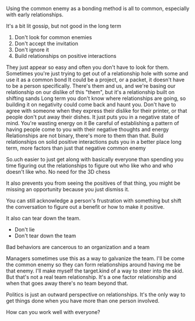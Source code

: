 Using the common enemy as a bonding method is all to common, especially with early relationships.

It's a bit lit gossip, but not good in the long term

1. Don't look for common enemies
1. Don't accept the invitation
1. Don't ignore it
1. Build relationships on positive interactions

They just appear so easy and often you don't have to look for them.
Sometimes you're just trying to get out of a relationship hole with some and use it as a common bond
It could be a project, or a packet, it doesn't have to be a person specifically.
There's them and us, and we're basing our relationship on our dislike of this "them", but it's a relationship built on shifting sands
Long term you don't know where relationships are going, so building it on negativity could come back and haunt you.
Don't have to agree with someone when they express their dislike for their printer, or that people don't put away their dishes.
It just puts you in a negative state of mind.
You're wasting energy on it
Be careful of establishing a pattern of having people come to you with their negative thoughts and energy
Relationships are not binary, there's more to them than that.
Build relationships on solid positive interactions puts you in a better place long term, more factors than just that negative common enemy 

So.uch easier to just get along with basically everyone than spending you time figuring out the relationships to figure out who like who and who doesn't like who. No need for the 3D chess

It also prevents you from seeing the positives of that thing, you might be missing an opportunity because you just dismiss it.

You can still acknowledge a person's frustration with something but shift the conversation to figure out a benefit or how to make it positive.

It also can tear down the team.
- Don't lie
- Don't tear down the team

Bad behaviors are cancerous to an organization and a team

Managers sometimes use this as a way to galvanize the team. I'll be come the common enemy so they can form relationships around having me be that enemy. I'll make myself the target.kind of a way to steer into the skid. But that's not a real team relationship. It's a one factor relationship and when that goes away there's no team beyond that.

Politics is just an outward perspective on relationships. It's the only way to get things done when you have more than one person involved.

How can you work well with everyone?
